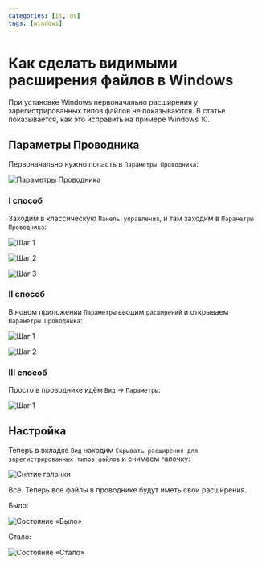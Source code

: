```yaml
---
categories: [it, os]
tags: [windows]
---
```


# Как сделать видимыми расширения файлов в Windows

При установке Windows первоначально расширения у зарегистрированных типов файлов не показываются. В статье показывается, как это исправить на примере Windows 10.

## Параметры Проводника

Первоначально нужно попасть в `Параметры Проводника`:

![Параметры Проводника](img/folder-options.png)

### I способ

Заходим в классическую `Панель управления`, и там заходим в `Параметры Проводника`:

![Шаг 1](img/method-1_01.png)

![Шаг 2](img/method-1_02.png)

![Шаг 3](img/method-1_03.png)

### II способ

В новом приложении `Параметры` вводим `расширений` и открываем `Параметры Проводника`:

![Шаг 1](img/method-2_01.png)

![Шаг 2](img/method-2_02.png)

### III способ

Просто в проводнике идём `Вид` → `Параметры`:

![Шаг 1](img/method-3-1.png)

## Настройка

Теперь в вкладке `Вид` находим `Скрывать расширения для зарегистрированных типов файлов` и снимаем галочку:

![Снятие галочки](img/settings.png)

Всё. Теперь все файлы в проводнике будут иметь свои расширения.

Было:

![Состояние «Было»](img/before.png)

Стало:

![Состояние «Стало»](img/after.png)
